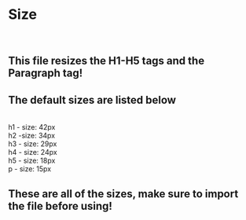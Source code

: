 <h1>Size</h1>
<br>
<h2>This file resizes the H1-H5 tags and the Paragraph tag!</h2>
<h2> The default sizes are listed below</h2>
<br>
h1 - size: 42px
<br>
h2 -size: 34px
<br>
h3 - size: 29px
<br>
h4 - size: 24px
<br>
h5 - size: 18px
<br>
p - size: 15px
<br>
<h2>These are all of the sizes, make sure to import the file before using!</h2>
